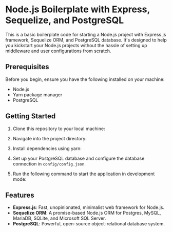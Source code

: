 # Node.js Boilerplate with Express, Sequelize, and PostgreSQL

This is a basic boilerplate code for starting a Node.js project with Express.js framework, Sequelize ORM, and PostgreSQL database. It's designed to help you kickstart your Node.js projects without the hassle of setting up middleware and user configurations from scratch.

## Prerequisites

Before you begin, ensure you have the following installed on your machine:

- Node.js
- Yarn package manager
- PostgreSQL

## Getting Started

1. Clone this repository to your local machine:

2. Navigate into the project directory:

3. Install dependencies using yarn:

4. Set up your PostgreSQL database and configure the database connection in `config/config.json`.

5. Run the following command to start the application in development mode:


## Features

- **Express.js**: Fast, unopinionated, minimalist web framework for Node.js.
- **Sequelize ORM**: A promise-based Node.js ORM for Postgres, MySQL, MariaDB, SQLite, and Microsoft SQL Server.
- **PostgreSQL**: Powerful, open-source object-relational database system.

